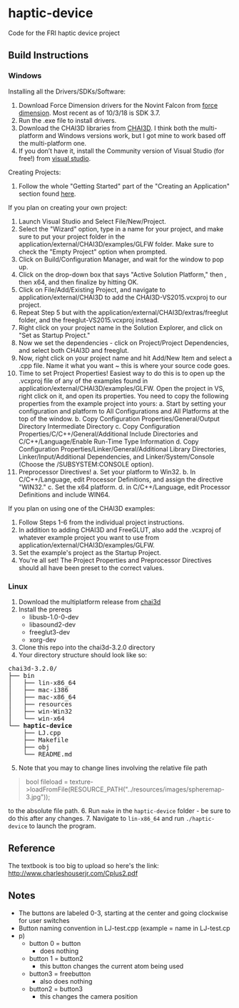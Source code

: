 # haptic-device
Code for the FRI haptic device project

## Build Instructions

### Windows

Installing all the Drivers/SDKs/Software:


1. Download Force Dimension drivers for the Novint Falcon from [force dimension](http://www.forcedimension.com/download/sdk). Most recent as of 10/3/18 is SDK 3.7.
2. Run the .exe file to install drivers.
3. Download the CHAI3D libraries from [CHAI3D](http://chai3d.org/download/releases). I think both the multi-platform and Windows versions work, but I got mine to work based off the multi-platform one.
4. If you don’t have it, install the Community version of Visual Studio (for free!) from [visual studio](https://visualstudio.microsoft.com/downloads/?utm_medium=microsoft&utm_source=docs.microsoft.com&utm_campaign=button+cta&utm_content=download+vs2017).


Creating Projects:

1. Follow the whole "Getting Started" part of the "Creating an Application" section found [here](http://chai3d.org/download/doc/html/wrapper-overview.html).

If you plan on creating your own project:

1. Launch Visual Studio and Select File/New/Project.
2. Select the "Wizard" option, type in a name for your project, and make sure to put your project folder in the application/external/CHAI3D/examples/GLFW folder. Make sure to check the "Empty Project" option when prompted. 
3. Click on Build/Configuration Manager, and wait for the window to pop up.
4. Click on the drop-down box that says "Active Solution Platform," then <New>, then x64, and then finalize by hitting OK.
5. Click on File/Add/Existing Project, and navigate to application/external/CHAI3D to add the CHAI3D-VS2015.vcxproj to our project.
6. Repeat Step 5 but with the application/external/CHAI3D/extras/freeglut folder, and the freeglut-VS2015.vcxproj instead.
7. Right click on your project name in the Solution Explorer, and click on "Set as Startup Project."
8. Now we set the dependencies - click on Project/Project Dependencies, and select both CHAI3D and freeglut.
9. Now, right click on your project name and hit Add/New Item and select a .cpp file. Name it what you want ~ this is where your source code goes.
10. Time to set Project Properties! Easiest way to do this is to open up the .vcxproj file of any of the examples found in application/external/CHAI3D/examples/GLFW. Open the project in VS, right click on it, and open its properties. You need to copy the following properties from the example project into yours:
    a. Start by setting your configuration and platform to All Configurations and All Platforms at the top of the window.
    b. Copy Configuration Properties/General/Output Directory Intermediate Directory
    c. Copy Configuration Properties/C/C++/General/Additional Include Directories and C/C++/Language/Enable Run-Time Type Information
    d. Copy Configuration Properties/Linker/General/Additional Library Directories, Linker/Input/Additional Dependencies, and Linker/System/Console (Choose the /SUBSYSTEM:CONSOLE option).
11. Preprocessor Directives!
    a. Set your platform to Win32. 
    b. In C/C++/Language, edit Processor Definitions, and assign the directive "WIN32."
    c. Set the x64 platform.
    d. in C/C++/Language, edit Processor Definitions and include WIN64.

If you plan on using one of the CHAI3D examples:
1. Follow Steps 1-6 from the individual project instructions.
2. In addition to adding CHAI3D and FreeGLUT, also add the .vcxproj of whatever example project you want to use from application/external/CHAI3D/examples/GLFW.
3. Set the example's project as the Startup Project. 
4. You're all set! The Project Properties and Preprocessor Directives should all have been preset to the correct values.


### Linux
1. Download the multiplatform release from [chai3d](http://www.chai3d.org/download/releases)
2. Install the prereqs
    * libusb-1.0-0-dev
    * libasound2-dev
    * freeglut3-dev
    * xorg-dev
3. Clone this repo into the chai3d-3.2.0 directory
4. Your directory structure should look like so:
<pre>
chai3d-3.2.0/
├── bin
│   ├── lin-x86_64
│   ├── mac-i386
│   ├── mac-x86_64
│   ├── resources
│   ├── win-Win32
│   └── win-x64
└── <b>haptic-device</b>
    ├── LJ.cpp
    ├── Makefile
    ├── obj
    └── README.md
</pre>
5. Note that you may to change lines involving the relative file path 
>bool fileload = texture->loadFromFile(RESOURCE_PATH("../resources/images/spheremap-3.jpg"));

to the absolute file path.
6. Run `make` in the `haptic-device` folder - be sure to do this after any changes.
7. Navigate to `lin-x86_64` and run `./haptic-device` to launch the program.




## Reference
The textbook is too big to upload so here's the link: http://www.charleshouserjr.com/Cplus2.pdf


## Notes

* The buttons are labeled 0-3, starting at the center and going clockwise for user switches
* Button naming convention in LJ-test.cpp (example = name in LJ-test.cp
* p)
    * button 0 = button
        * does nothing
    * button 1 = button2
        * this button changes the current atom being used
    * button3 = freebutton
        * also does nothing
    * button2  = button3
        * this changes the camera position

